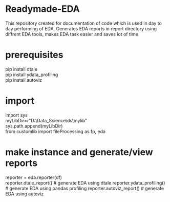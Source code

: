 # Readymade-EDA
This repository created for documentation of code which is used in day to day performing of EDA. Generates EDA reports in report directory using diffrent EDA tools, makes EDA task easier and saves lot of time

# prerequisites
pip install dtale  
pip install ydata_profiling   
pip install autoviz   

# import 
import sys   
myLibDir=r"D:\Data_Science\ds\mylib"   
sys.path.append(myLibDir)   
from customlib import fileProcessing as fp, eda   

# make instance and generate/view reports
reporter = eda.reporter(df)   
reporter.dtale_report()   # generate EDA using dtale
reporter.ydata_profiling()   # generate EDA using pandas profiling
reporter.autoviz_report()   # generate EDA using autoviz
  
